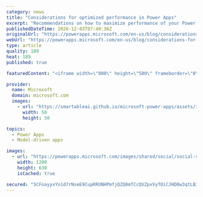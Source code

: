 ```yaml
---
category: news
title: "Considerations for optimized performance in Power Apps"
excerpt: "Recommendations on how to maximize performance of your Power Apps "
publishedDateTime: 2020-12-03T07:40:36Z
originalUrl: "https://powerapps.microsoft.com/en-us/blog/considerations-for-optimized-performance-in-power-apps/"
webUrl: "https://powerapps.microsoft.com/en-us/blog/considerations-for-optimized-performance-in-power-apps/"
type: article
quality: 189
heat: 189
published: true

featuredContent: "<iframe width=\"800\" height=\"500\" frameborder=\"0\" src=\"https://www.youtube.com/embed/jcKoqC9Vfmo\" allow=\"accelerometer; autoplay; encrypted-media; gyroscope; picture-in-picture\" allowfullscreen></iframe>"

provider:
  name: Microsoft
  domain: microsoft.com
  images:
    - url: "https://smartableai.github.io/microsoft-power-apps/assets/images/organizations/microsoft.com-50x50.jpg"
      width: 50
      height: 50

topics:
  - Power Apps
  - Model-driven apps

images:
  - url: "https://powerapps.microsoft.com/images/shared/social/social-share-post-ignite.png"
    width: 1200
    height: 630
    isCached: true

secured: "5CFoayyxYo1d7rNseE9CupRRUNHPmfjQZQ0mTCcQVZpxVyfOiCJHD0w3qtLBikfTasFJ7dLLu06xlWa7K6zgZJADSwIddgl7tYJ90eOu3SUqDpOQoTEk322Q6fjyP/onVotQ+quMVFRozoqr3W3zUs70Axqr6EyjBCfwEracDCLvJF1TmkPKmcZK2Wa0eaXKNlmSvCySBIa3nU5ISxhCzzPfpGx4uAw2cu6eUn6txbmRxbnQUNo39JOEDsHuWP6Ptd30RbTTx/JFfVChIwBVu21bRn/8JRow70x2Bi8x4IwH1QGq36DP8UsiDLPTUfKLiJISvomXjO9UGJBcsl+R0z1TXFu3PZ/tb+BUuQM/L26ptZoO2zdMAoMRxaLahScxKBb/GEtWgVrWyuRvss74u6+IknpNS4ZyyTmBuhdk+rilKyyZ5IW2QHolhND8RkbTWsHMB51w+6TKTvMPzuouXQ==;pPfXFduhnV7vRbjJNHIdFA=="
---
```


